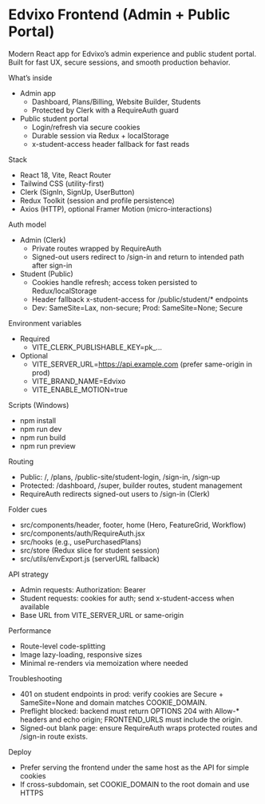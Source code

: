 # Edvixo Frontend (Admin + Public Portal)

Modern React app for Edvixo’s admin experience and public student portal. Built for fast UX, secure sessions, and smooth production behavior.

What’s inside
- Admin app
  - Dashboard, Plans/Billing, Website Builder, Students
  - Protected by Clerk with a RequireAuth guard
- Public student portal
  - Login/refresh via secure cookies
  - Durable session via Redux + localStorage
  - x-student-access header fallback for fast reads

Stack
- React 18, Vite, React Router
- Tailwind CSS (utility-first)
- Clerk (SignIn, SignUp, UserButton)
- Redux Toolkit (session and profile persistence)
- Axios (HTTP), optional Framer Motion (micro-interactions)

Auth model
- Admin (Clerk)
  - Private routes wrapped by RequireAuth
  - Signed-out users redirect to /sign-in and return to intended path after sign-in
- Student (Public)
  - Cookies handle refresh; access token persisted to Redux/localStorage
  - Header fallback x-student-access for /public/student/* endpoints
  - Dev: SameSite=Lax, non-secure; Prod: SameSite=None; Secure

Environment variables
- Required
  - VITE_CLERK_PUBLISHABLE_KEY=pk_...
- Optional
  - VITE_SERVER_URL=https://api.example.com (prefer same-origin in prod)
  - VITE_BRAND_NAME=Edvixo
  - VITE_ENABLE_MOTION=true

Scripts (Windows)
- npm install
- npm run dev
- npm run build
- npm run preview

Routing
- Public: /, /plans, /public-site/student-login, /sign-in, /sign-up
- Protected: /dashboard, /super, builder routes, student management
- RequireAuth redirects signed-out users to /sign-in (Clerk)

Folder cues
- src/components/header, footer, home (Hero, FeatureGrid, Workflow)
- src/components/auth/RequireAuth.jsx
- src/hooks (e.g., usePurchasedPlans)
- src/store (Redux slice for student session)
- src/utils/envExport.js (serverURL fallback)

API strategy
- Admin requests: Authorization: Bearer <Clerk token>
- Student requests: cookies for auth; send x-student-access when available
- Base URL from VITE_SERVER_URL or same-origin

Performance
- Route-level code-splitting
- Image lazy-loading, responsive sizes
- Minimal re-renders via memoization where needed

Troubleshooting
- 401 on student endpoints in prod: verify cookies are Secure + SameSite=None and domain matches COOKIE_DOMAIN.
- Preflight blocked: backend must return OPTIONS 204 with Allow-* headers and echo origin; FRONTEND_URLS must include the origin.
- Signed-out blank page: ensure RequireAuth wraps protected routes and /sign-in route exists.

Deploy
- Prefer serving the frontend under the same host as the API for simple cookies
- If cross-subdomain, set COOKIE_DOMAIN to the root domain and use HTTPS